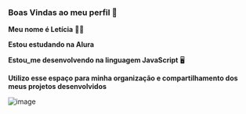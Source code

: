### Boas Vindas ao meu perfil 🩵

**Meu nome é Letícia** 👱‍♀️

**Estou estudando na Alura**

**Estou_me desenvolvendo na linguagem JavaScript** 🖥️

**Utilizo esse espaço para minha organização e compartilhamento dos meus projetos desenvolvidos**
 
![image](https://github.com/user-attachments/assets/b1d2b716-b019-4acb-a486-a281f1126e9f)



